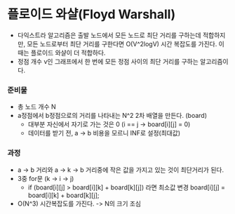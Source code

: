 # 플로이드 와샬(Floyd Warshall)

* 다익스트라 알고리즘은 출발 노드에서 모든 노드로 최단 거리를 구하는데 적합하지만, 모든 노드로부터 최단 거리를 구한다면 O(V^2logV) 시간 복잡도를 가진다. 이때는 플로이드 와샬이 더 적합하다.
* 정점 개수 v인 그래프에서 한 번에 모든 정점 사이의 최단 거리를 구하는 알고리즘이다.


### 준비물
* 총 노드 개수 N
* a정점에서 b정점으로의 거리를 나타내는 N^2 2차 배열을 만든다. (board)
  * 대부분 자신에서 자기로 가는 것은 0 (i == j -> board[i][j] = 0)
  * 데이터를 받기 전, a -> b 비용을 모르니 INF로 설정(최대값)

### 과정
* a -> b 거리와 a -> k -> b 거리중에 작은 값을 가지고 있는 것이 최단거리가 된다.
* 3중 for문 (k -> i -> j)
  * if (board[i][j] > board[i][k] + board[k][j]) 라면 최소값 변경 board[i][j] = board[i][k] + board[k][j];
* O(N^3) 시간복잡도를 가진다. -> N의 크기 조심
